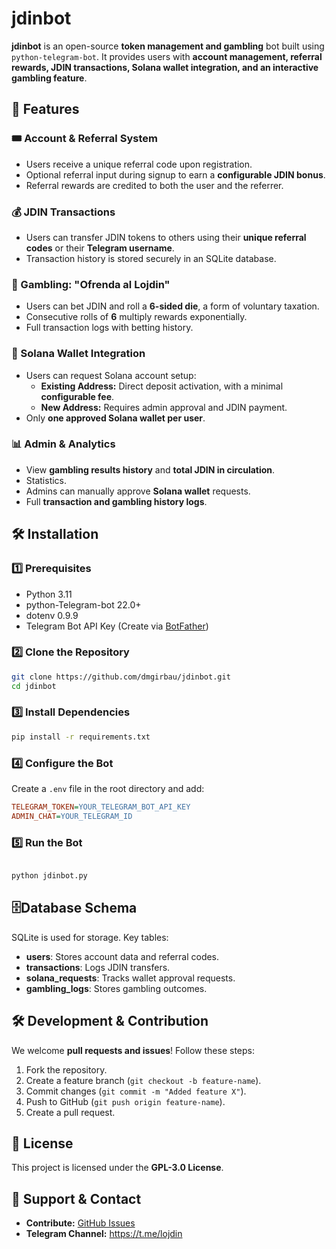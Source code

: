 # jdinbot

**jdinbot** is an open-source **token management and gambling** bot built using `python-telegram-bot`. It provides users with **account management, referral rewards, JDIN transactions, Solana wallet integration, and an interactive gambling feature**.

## 🚀 Features

### 🎟️ Account & Referral System
- Users receive a unique referral code upon registration.
- Optional referral input during signup to earn a **configurable JDIN bonus**.
- Referral rewards are credited to both the user and the referrer.

### 💰 JDIN Transactions
- Users can transfer JDIN tokens to others using their **unique referral codes** or their **Telegram username**.
- Transaction history is stored securely in an SQLite database.

### 🎲 Gambling: "Ofrenda al Lojdin"
- Users can bet JDIN and roll a **6-sided die**, a form of voluntary taxation.
- Consecutive rolls of **6** multiply rewards exponentially.
- Full transaction logs with betting history.

### 🔗 Solana Wallet Integration
- Users can request Solana account setup:
  - **Existing Address:** Direct deposit activation, with a minimal **configurable fee**.
  - **New Address:** Requires admin approval and JDIN payment.
- Only **one approved Solana wallet per user**.

### 📊 Admin & Analytics
- View **gambling results history** and **total JDIN in circulation**.
- Statistics.
- Admins can manually approve **Solana wallet** requests.
- Full **transaction and gambling history logs**.

## 🛠️ Installation

### 1️⃣ Prerequisites
- Python 3.11
- python-Telegram-bot 22.0+
- dotenv 0.9.9
- Telegram Bot API Key (Create via [BotFather](https://t.me/botfather))

### 2️⃣ Clone the Repository
```sh
git clone https://github.com/dmgirbau/jdinbot.git
cd jdinbot
```

### 3️⃣ Install Dependencies

```sh
pip install -r requirements.txt
```

### 4️⃣ Configure the Bot

Create a `.env` file in the root directory and add:

```ini
TELEGRAM_TOKEN=YOUR_TELEGRAM_BOT_API_KEY
ADMIN_CHAT=YOUR_TELEGRAM_ID
```

### 5️⃣ Run the Bot

```sh

python jdinbot.py
```

## 🗄️Database Schema

SQLite is used for storage. Key tables:

- **users**: Stores account data and referral codes.
- **transactions**: Logs JDIN transfers.
- **solana_requests**: Tracks wallet approval requests.
- **gambling_logs**: Stores gambling outcomes.

## 🛠️ Development & Contribution

We welcome **pull requests and issues**! Follow these steps:

1. Fork the repository.
2. Create a feature branch (`git checkout -b feature-name`).
3. Commit changes (`git commit -m "Added feature X"`).
4. Push to GitHub (`git push origin feature-name`).
5. Create a pull request.

## 📜 License

This project is licensed under the **GPL-3.0 License**.

## 🌟 Support & Contact

- **Contribute:** [GitHub Issues](https://github.com/dmgirbau/jdinbot/issues)
- **Telegram Channel:** https://t.me/lojdin